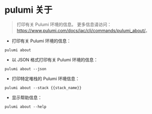 # pulumi 关于

> 打印有关 Pulumi 环境的信息。
> 更多信息请访问：<https://www.pulumi.com/docs/iac/cli/commands/pulumi_about/>。

- 打印有关 Pulumi 环境的信息：

`pulumi about`

- 以 JSON 格式打印有关 Pulumi 环境的信息：

`pulumi about --json`

- 打印特定堆栈的 Pulumi 环境信息：

`pulumi about --stack {{stack_name}}`

- 显示帮助信息：

`pulumi about --help`